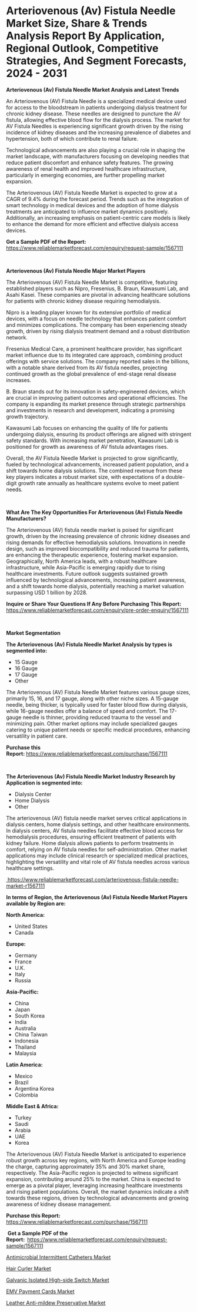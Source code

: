 <p><h1>Arteriovenous (Av) Fistula Needle Market Size, Share & Trends Analysis Report By Application, Regional Outlook, Competitive Strategies, And Segment Forecasts, 2024 - 2031</h1></p><p><strong>Arteriovenous (Av) Fistula Needle Market Analysis and Latest Trends</strong></p>
<p><p>An Arteriovenous (AV) Fistula Needle is a specialized medical device used for access to the bloodstream in patients undergoing dialysis treatment for chronic kidney disease. These needles are designed to puncture the AV fistula, allowing effective blood flow for the dialysis process. The market for AV Fistula Needles is experiencing significant growth driven by the rising incidence of kidney diseases and the increasing prevalence of diabetes and hypertension, both of which contribute to renal failure.</p><p>Technological advancements are also playing a crucial role in shaping the market landscape, with manufacturers focusing on developing needles that reduce patient discomfort and enhance safety features. The growing awareness of renal health and improved healthcare infrastructure, particularly in emerging economies, are further propelling market expansion.</p><p>The Arteriovenous (AV) Fistula Needle Market is expected to grow at a CAGR of 9.4% during the forecast period. Trends such as the integration of smart technology in medical devices and the adoption of home dialysis treatments are anticipated to influence market dynamics positively. Additionally, an increasing emphasis on patient-centric care models is likely to enhance the demand for more efficient and effective dialysis access devices.</p></p>
<p><strong>Get a Sample PDF of the Report:&nbsp;</strong> <a href="https://www.reliablemarketforecast.com/enquiry/request-sample/1567111?utm_campaign=1130&utm_medium=2&utm_source=Github&utm_content=ia&utm_term=07122024&utm_id=arteriovenous-av-fistula-needle">https://www.reliablemarketforecast.com/enquiry/request-sample/1567111</a></p>
<p>&nbsp;</p>
<p><strong>Arteriovenous (Av) Fistula Needle Major Market Players</strong></p>
<p><p>The Arteriovenous (AV) Fistula Needle Market is competitive, featuring established players such as Nipro, Fresenius, B. Braun, Kawasumi Lab, and Asahi Kasei. These companies are pivotal in advancing healthcare solutions for patients with chronic kidney disease requiring hemodialysis. </p><p>Nipro is a leading player known for its extensive portfolio of medical devices, with a focus on needle technology that enhances patient comfort and minimizes complications. The company has been experiencing steady growth, driven by rising dialysis treatment demand and a robust distribution network.</p><p>Fresenius Medical Care, a prominent healthcare provider, has significant market influence due to its integrated care approach, combining product offerings with service solutions. The company reported sales in the billions, with a notable share derived from its AV fistula needles, projecting continued growth as the global prevalence of end-stage renal disease increases.</p><p>B. Braun stands out for its innovation in safety-engineered devices, which are crucial in improving patient outcomes and operational efficiencies. The company is expanding its market presence through strategic partnerships and investments in research and development, indicating a promising growth trajectory.</p><p>Kawasumi Lab focuses on enhancing the quality of life for patients undergoing dialysis, ensuring its product offerings are aligned with stringent safety standards. With increasing market penetration, Kawasumi Lab is positioned for growth as awareness of AV fistula advantages rises.</p><p>Overall, the AV Fistula Needle Market is projected to grow significantly, fueled by technological advancements, increased patient population, and a shift towards home dialysis solutions. The combined revenue from these key players indicates a robust market size, with expectations of a double-digit growth rate annually as healthcare systems evolve to meet patient needs.</p></p>
<p>&nbsp;</p>
<p><strong>What Are The Key Opportunities For Arteriovenous (Av) Fistula Needle Manufacturers?</strong></p>
<p><p>The Arteriovenous (AV) fistula needle market is poised for significant growth, driven by the increasing prevalence of chronic kidney diseases and rising demands for effective hemodialysis solutions. Innovations in needle design, such as improved biocompatibility and reduced trauma for patients, are enhancing the therapeutic experience, fostering market expansion. Geographically, North America leads, with a robust healthcare infrastructure, while Asia-Pacific is emerging rapidly due to rising healthcare investments. Future outlook suggests sustained growth influenced by technological advancements, increasing patient awareness, and a shift towards home dialysis, potentially reaching a market valuation surpassing USD 1 billion by 2028.</p></p>
<p><strong>Inquire or Share Your Questions If Any Before Purchasing This Report:</strong> <a href="https://www.reliablemarketforecast.com/enquiry/pre-order-enquiry/1567111?utm_campaign=1130&utm_medium=2&utm_source=Github&utm_content=ia&utm_term=07122024&utm_id=arteriovenous-av-fistula-needle">https://www.reliablemarketforecast.com/enquiry/pre-order-enquiry/1567111</a></p>
<p>&nbsp;</p>
<p><strong>Market Segmentation</strong></p>
<p><strong>The Arteriovenous (Av) Fistula Needle Market Analysis by types is segmented into:</strong></p>
<p><ul><li>15 Gauge</li><li>16 Gauge</li><li>17 Gauge</li><li>Other</li></ul></p>
<p><p>The Arteriovenous (AV) Fistula Needle Market features various gauge sizes, primarily 15, 16, and 17 gauge, along with other niche sizes. A 15-gauge needle, being thicker, is typically used for faster blood flow during dialysis, while 16-gauge needles offer a balance of speed and comfort. The 17-gauge needle is thinner, providing reduced trauma to the vessel and minimizing pain. Other market options may include specialized gauges catering to unique patient needs or specific medical procedures, enhancing versatility in patient care.</p></p>
<p><strong>Purchase this Report:&nbsp;</strong><a href="https://www.reliablemarketforecast.com/purchase/1567111?utm_campaign=1130&utm_medium=2&utm_source=Github&utm_content=ia&utm_term=07122024&utm_id=arteriovenous-av-fistula-needle">https://www.reliablemarketforecast.com/purchase/1567111</a></p>
<p>&nbsp;</p>
<p><strong>The Arteriovenous (Av) Fistula Needle Market Industry Research by Application is segmented into:</strong></p>
<p><ul><li>Dialysis Center</li><li>Home Dialysis</li><li>Other</li></ul></p>
<p><p>The arteriovenous (AV) fistula needle market serves critical applications in dialysis centers, home dialysis settings, and other healthcare environments. In dialysis centers, AV fistula needles facilitate effective blood access for hemodialysis procedures, ensuring efficient treatment of patients with kidney failure. Home dialysis allows patients to perform treatments in comfort, relying on AV fistula needles for self-administration. Other market applications may include clinical research or specialized medical practices, highlighting the versatility and vital role of AV fistula needles across various healthcare settings.</p></p>
<p><a href="https://www.reliablemarketforecast.com/arteriovenous-fistula-needle-market-r1567111?utm_campaign=1130&utm_medium=2&utm_source=Github&utm_content=ia&utm_term=07122024&utm_id=arteriovenous-av-fistula-needle">&nbsp;https://www.reliablemarketforecast.com/arteriovenous-fistula-needle-market-r1567111</a></p>
<p><strong>In terms of Region, the Arteriovenous (Av) Fistula Needle Market Players available by Region are:</strong></p>
<p>
    <p> <strong> North America: </strong>
        <ul>
            <li>United States</li>
            <li>Canada</li>
        </ul>
        </p> 
    <p> <strong> Europe: </strong>
        <ul>
            <li>Germany</li>
            <li>France</li>
            <li>U.K.</li>
            <li>Italy</li>
            <li>Russia</li>
        </ul>
        </p> 
    <p> <strong> Asia-Pacific: </strong>
        <ul>
            <li>China</li>
            <li>Japan</li>
            <li>South Korea</li>
            <li>India</li>
            <li>Australia</li>
            <li>China Taiwan</li>
            <li>Indonesia</li>
            <li>Thailand</li>
            <li>Malaysia</li>
        </ul>
        </p> 
    <p> <strong> Latin America: </strong>
        <ul>
            <li>Mexico</li>
            <li>Brazil</li>
            <li>Argentina Korea</li>
            <li>Colombia</li>
        </ul>
        </p> 
    <p> <strong> Middle East & Africa: </strong>
        <ul>
            <li>Turkey</li>
            <li>Saudi</li>
            <li>Arabia</li>
            <li>UAE</li>
            <li>Korea</li>
        </ul>
    </p>
    </p>
<p><p>The Arteriovenous (AV) Fistula Needle Market is anticipated to experience robust growth across key regions, with North America and Europe leading the charge, capturing approximately 35% and 30% market share, respectively. The Asia-Pacific region is projected to witness significant expansion, contributing around 25% to the market. China is expected to emerge as a pivotal player, leveraging increasing healthcare investments and rising patient populations. Overall, the market dynamics indicate a shift towards these regions, driven by technological advancements and growing awareness of kidney disease management.</p></p>
<p><strong>Purchase this Report: </strong><a href="https://www.reliablemarketforecast.com/purchase/1567111?utm_campaign=1130&utm_medium=2&utm_source=Github&utm_content=ia&utm_term=07122024&utm_id=arteriovenous-av-fistula-needle">https://www.reliablemarketforecast.com/purchase/1567111</a></p>
<p>&nbsp;<strong>Get a Sample PDF of the Report:&nbsp;&nbsp;</strong><a href="https://www.reliablemarketforecast.com/enquiry/request-sample/1567111?utm_campaign=1130&utm_medium=2&utm_source=Github&utm_content=ia&utm_term=07122024&utm_id=arteriovenous-av-fistula-needle">https://www.reliablemarketforecast.com/enquiry/request-sample/1567111</a></p>
<p><strong></strong></p>
<p><p><a href="https://github.com/RickHolmes3/Market-Research-Report-List-7/blob/main/antimicrobial-intermittent-catheters-market.md?utm_campaign=1130&utm_medium=2&utm_source=Github&utm_content=ia&utm_term=07122024&utm_id=arteriovenous-av-fistula-needle">Antimicrobial Intermittent Catheters Market</a></p><p><a href="https://www.linkedin.com/pulse/global-hair-curler-market-opportunities-challenges2024-2031-h49ge?utm_campaign=1130&utm_medium=2&utm_source=Github&utm_content=ia&utm_term=07122024&utm_id=arteriovenous-av-fistula-needle">Hair Curler Market</a></p><p><a href="https://issuu.com/reportprime-2/docs/galvanic-isolated-high-side-switch-market-size-203?utm_campaign=1130&utm_medium=2&utm_source=Github&utm_content=ia&utm_term=07122024&utm_id=arteriovenous-av-fistula-needle">Galvanic Isolated High-side Switch Market</a></p><p><a href="https://www.linkedin.com/pulse/consistent-increase-emv-payment-cards-market-forecasted-cagr-jhi7e?utm_campaign=1130&utm_medium=2&utm_source=Github&utm_content=ia&utm_term=07122024&utm_id=arteriovenous-av-fistula-needle">EMV Payment Cards Market</a></p><p><a href="https://issuu.com/reportprime-2/docs/leather-anti-mildew-preservative-market-size-2030.?utm_campaign=1130&utm_medium=2&utm_source=Github&utm_content=ia&utm_term=07122024&utm_id=arteriovenous-av-fistula-needle">Leather Anti-mildew Preservative Market</a></p></p>